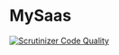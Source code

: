 # MySaas

[![Scrutinizer Code Quality](https://scrutinizer-ci.com/g/sergipineda/MySaas/badges/quality-score.png?b=master)](https://scrutinizer-ci.com/g/sergipineda/MySaas/?branch=master)
